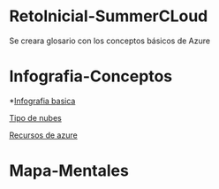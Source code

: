 # RetoInicial-SummerCLoud
Se creara glosario con los conceptos básicos de Azure
# Infografia-Conceptos
*[Infografia basica](infografia_azure_cb.pdf)

[Tipo de nubes](azure-tipo-nube-infografia.pdf)

[Recursos de azure](azure-recurso-serv-infografia.pdf)
# Mapa-Mentales
